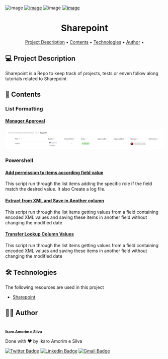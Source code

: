 ![image](https://img.shields.io/github/repo-size/ikaroamorim/Sharepoint)
[![image](https://img.shields.io/github/last-commit/ikaroamorim/Sharepoint)](https://github.com/ikaroamorim/Sharepoint/commits/master)
![image](https://img.shields.io/badge/license-MIT-brightgreen)
[![image](https://img.shields.io/github/stars/ikaroamorim/Sharepoint?style=social)](https://github.com/ikaroamorim/Sharepoint/stargazers)

<h1 align="center">Sharepoint</h1>

<p align="center">
 <a href="#description">Project Description</a> •
 <a href="#contents">Contents</a> •
 <a href="#technologies">Technologies</a> • 
 <a href="#author">Author</a> • 
</p>

<a name="description"></a>
## 💻 Project Description

Sharepoint is a Repo to keep track of projects, tests or enven follow along tutorials related to Sharepoint

<a name="contents"></a>
## 📜 Contents

### List Formatting
#### [Manager Approval](./ListFormatting/)
<p align="center">
   <img alt="List Formatting Manager Approval" title="#Home" src="./assets/listFormattingManagerApproval.png" width="600px">
</p>

### Powershell
#### [Add permission to items according field value](./Powershell/)

   This script run through the list items adding the specific role if the field match the desired value.
It also Create a log file.

#### [Extract from XML and Save in Another column](./Powershell/)   

   This script run through the list items getting values from a field containing encoded XML values
and saving these items in another field without changing the modified date

#### [Transfer Lookup Column Values](./Powershell/)   

   This script run through the list items getting values from a field containing encoded XML values
and saving these items in another field without changing the modified date


<a name="technologies"></a>
## 🛠 Technologies

The following resources are used in this project
- [Sharepoint](https://www.microsoft.com/pt-br/microsoft-365/sharepoint/collaboration?ms.officeurl=sharepoint&rtc=1)

<a name="author"></a>
## 👨‍💻 Author

<a href="https://www.linkedin.com/in/ikaroamorimesilva/">
 <img style="borderRadius: 50%;" src="https://github.com/ikaroamorim.png" width="100px;" alt=""/>
 <br />
 <sub><b>Ikaro Amorim e Silva</b></sub>
 </a>

Done with ❤️ by Ikaro Amorim e Silva

[![Twitter Badge](https://img.shields.io/badge/-@ikaroamorim-1ca0f1?style=flat-square&labelColor=1ca0f1&logo=twitter&logoColor=white&link=https://twitter.com/ikaroamorim)](https://twitter.com/ikaroamorim) [![Linkedin Badge](https://img.shields.io/badge/-Ikaro-blue?style=flat-square&logo=Linkedin&logoColor=white&link=https://www.linkedin.com/in/ikaroamorimesilva/)](https://www.linkedin.com/in/ikaroamorimesilva/) 
[![Gmail Badge](https://img.shields.io/badge/-ikaro.amorim@gmail.com-c14438?style=flat-square&logo=Gmail&logoColor=white&link=mailto:ikaro.amorim@gmail.com)](mailto:ikaro.amorim@gmail.com)




